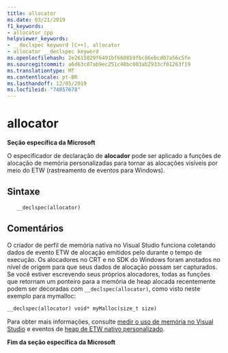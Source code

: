 ```yaml
---
title: allocator
ms.date: 03/21/2019
f1_keywords:
- allocator_cpp
helpviewer_keywords:
- __declspec keyword [C++], allocator
- allocator __declspec keyword
ms.openlocfilehash: 2e2615829f6491bf660859fbc86ebcd07a56c5fe
ms.sourcegitcommit: a6d63c07ab9ec251c48bc003ab2933cf01263f19
ms.translationtype: MT
ms.contentlocale: pt-BR
ms.lasthandoff: 12/05/2019
ms.locfileid: "74857678"
---
```

# <a name="allocator"></a>allocator

**Seção específica da Microsoft**

O especificador de declaração de **alocador** pode ser aplicado a funções de alocação de memória personalizadas para tornar as alocações visíveis por meio do ETW (rastreamento de eventos para Windows).

## <a name="syntax"></a>Sintaxe

```
   __declspec(allocator) 
```

## <a name="remarks"></a>Comentários

O criador de perfil de memória nativa no Visual Studio funciona coletando dados de evento ETW de alocação emitidos pelo durante o tempo de execução. Os alocadores no CRT e no SDK do Windows foram anotados no nível de origem para que seus dados de alocação possam ser capturados. Se você estiver escrevendo seus próprios alocadores, todas as funções que retornam um ponteiro para a memória de heap alocada recentemente podem ser decoradas com `__declspec(allocator)`, como visto neste exemplo para mymalloc:

```cpp
__declspec(allocator) void* myMalloc(size_t size)
```

Para obter mais informações, consulte [medir o uso de memória no Visual Studio](/visualstudio/profiling/memory-usage) e eventos de [heap de ETW nativo personalizado](/visualstudio/profiling/custom-native-etw-heap-events).

**Fim da seção específica da Microsoft**
